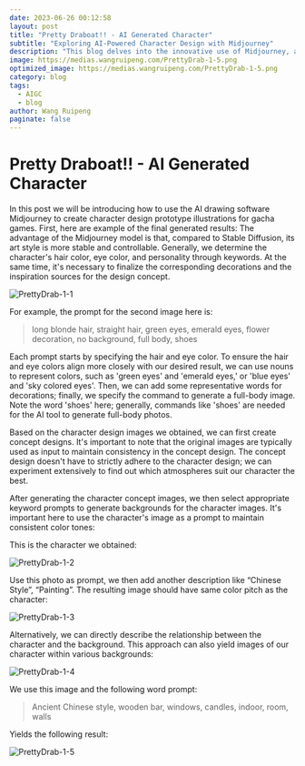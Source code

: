 ```yaml
---
date: 2023-06-26 00:12:58
layout: post
title: "Pretty Draboat!! - AI Generated Character"
subtitle: "Exploring AI-Powered Character Design with Midjourney"
description: "This blog delves into the innovative use of Midjourney, an AI drawing software, for creating character designs in gacha games. It highlights the process of using specific prompts to control art style and details in character creation, offering insights into the potential of AI in game design."
image: https://medias.wangruipeng.com/PrettyDrab-1-5.png
optimized_image: https://medias.wangruipeng.com/PrettyDrab-1-5.png
category: blog
tags:
  - AIGC
  - blog
author: Wang Ruipeng
paginate: false
---
```

# Pretty Draboat!! - AI Generated Character

In this post we will be introducing how to use the AI drawing software Midjourney to create character design prototype illustrations for gacha games. First, here are example of the final generated results: The advantage of the Midjourney model is that, compared to Stable Diffusion, its art style is more stable and controllable. Generally, we determine the character's hair color, eye color, and personality through keywords. At the same time, it's necessary to finalize the corresponding decorations and the inspiration sources for the design concept.

![PrettyDrab-1-1](https://medias.wangruipeng.com/PrettyDrab-1-1.png)

For example, the prompt for the second image here is:

> long blonde hair, straight hair, green eyes, emerald eyes, flower decoration, no background, full body, shoes
> 

Each prompt starts by specifying the hair and eye color. To ensure the hair and eye colors align more closely with our desired result, we can use nouns to represent colors, such as 'green eyes' and 'emerald eyes,' or 'blue eyes' and 'sky colored eyes'. Then, we can add some representative words for decorations; finally, we specify the command to generate a full-body image. Note the word 'shoes' here; generally, commands like 'shoes' are needed for the AI tool to generate full-body photos.

Based on the character design images we obtained, we can first create concept designs. It's important to note that the original images are typically used as input to maintain consistency in the concept design. The concept design doesn't have to strictly adhere to the character design; we can experiment extensively to find out which atmospheres suit our character the best.

After generating the character concept images, we then select appropriate keyword prompts to generate backgrounds for the character images. It's important here to use the character's image as a prompt to maintain consistent color tones:

This is the character we obtained:

![PrettyDrab-1-2](https://medias.wangruipeng.com/PrettyDrab-1-2.png)

Use this photo as prompt, we then add another description like “Chinese Style”, “Painting”. The resulting image should have same color pitch as the character:

![PrettyDrab-1-3](https://medias.wangruipeng.com/PrettyDrab-1-3.png)

Alternatively, we can directly describe the relationship between the character and the background. This approach can also yield images of our character within various backgrounds:

![PrettyDrab-1-4](https://medias.wangruipeng.com/PrettyDrab-1-4.png)

We use this image and the following word prompt:

> Ancient Chinese style, wooden bar, windows, candles, indoor, room, walls
> 

Yields the following result:

![PrettyDrab-1-5](https://medias.wangruipeng.com/PrettyDrab-1-5.png)
